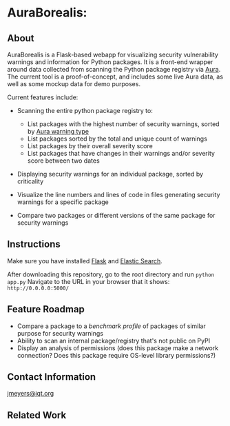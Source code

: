 # AuraBorealis: 

## About

AuraBorealis is a Flask-based webapp for visualizing security vulnerability warnings and information for Python packages. It is a front-end wrapper around data collected from scanning the Python package registry via [Aura](https://github.com/SourceCode-AI/aura). The current tool is a proof-of-concept, and includes some live Aura data, as well as some mockup data for demo purposes.

Current features include:

* Scanning the entire python package registry to:
	* List packages with the highest number of security warnings, sorted by [Aura warning type](https://docs.aura.sourcecode.ai/cookbook/misc/detections.html)
	* List packages sorted by the total and unique count of warnings
	* List packages by their overall severity score
	* List packages that have changes in their warnings and/or severity score between two dates

* Displaying security warnings for an individual package, sorted by criticality
* Visualize the line numbers and lines of code in files generating security warnings for a specific package
* Compare two packages or different versions of the same package for security warnings

## Instructions

Make sure you have installed [Flask](https://anaconda.org/anaconda/flask) and [Elastic Search](https://elasticsearch-py.readthedocs.io/en/6.8.2/).

After downloading this repository, go to the root directory and run 
`python app.py` 
Navigate to the URL in your browser that it shows: `http://0.0.0.0:5000/`

## Feature Roadmap

* Compare a package to a *benchmark profile* of packages of similar purpose for security warnings
* Ability to scan an internal package/registry that's not public on PyPI
* Display an analysis of permissions (does this package make a network connection? Does this package require OS-level library permissions?)

## Contact Information

jmeyers@iqt.org

## Related Work